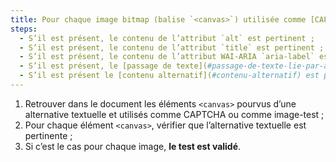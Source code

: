 ```yaml
---
title: Pour chaque image bitmap (balise `<canvas>`) utilisée comme [CAPTCHA](#captcha) ou comme [image-test](#image-test), ayant une [alternative textuelle](#alternative-textuelle-image) ou un [contenu alternatif](#contenu-alternatif), cette alternative est-elle pertinente ?
steps:
  - S’il est présent, le contenu de l’attribut `alt` est pertinent ;
  - S’il est présent, le contenu de l’attribut `title` est pertinent ;
  - S’il est présent, le contenu de l’attribut WAI-ARIA `aria-label` est pertinent ;
  - S’il est présent, le [passage de texte](#passage-de-texte-lie-par-aria-labelledby-ou-aria-describedby) associé via l’attribut WAI-ARIA `aria-labelledby` est pertinent ;
  - S’il est présent le [contenu alternatif](#contenu-alternatif) est pertinent.
---
```


1. Retrouver dans le document les éléments `<canvas>` pourvus d’une alternative textuelle et utilisés comme CAPTCHA ou comme image-test ;
2. Pour chaque élément `<canvas>`, vérifier que l’alternative textuelle est pertinente ;
3. Si c’est le cas pour chaque image, **le test est validé**.
